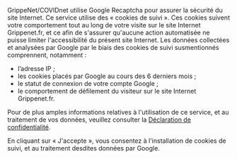 GrippeNet/COVIDnet utilise Google Recaptcha pour assurer la sécurité du site Internet.
Ce service utilise des « cookies de suivi ». Ces cookies suivent votre comportement tout au long de votre visite sur le site Internet Grippenet.fr, et ce afin de s'assurer qu'aucune action automatisée ne puisse limiter l'accessibilité du présent site Internet. Les données collectées et analysées par Google par le biais des cookies de suivi susmentionnés comprennent, notamment :

* l’adresse IP ;
* les cookies placés par Google au cours des 6 derniers mois ;
* le statut de connexion de votre compte Google ;
* le comportement de défilement du visiteur sur le site Internet Grippenet.fr.

Pour de plus amples informations relatives à l'utilisation de ce service, et au traitement de vos données, veuillez consulter la [Déclaration de confidentialité](https://survey.Grippenet.fr/privacy).

En cliquant sur « J'accepte », vous consentez à l'installation de cookies de suivi, et au traitement desdites données par Google.
